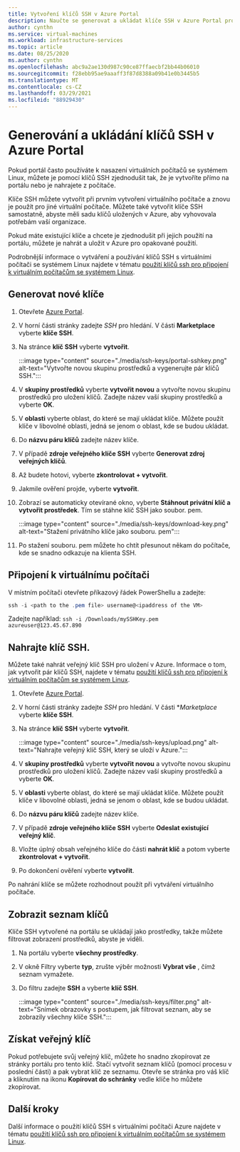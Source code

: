 ```yaml
---
title: Vytvoření klíčů SSH v Azure Portal
description: Naučte se generovat a ukládat klíče SSH v Azure Portal pro připojení virtuálních počítačů se systémem Linux.
author: cynthn
ms.service: virtual-machines
ms.workload: infrastructure-services
ms.topic: article
ms.date: 08/25/2020
ms.author: cynthn
ms.openlocfilehash: abc9a2ae130d987c90ce87ffaecbf2bb44b06010
ms.sourcegitcommit: f28ebb95ae9aaaff3f87d8388a09b41e0b3445b5
ms.translationtype: MT
ms.contentlocale: cs-CZ
ms.lasthandoff: 03/29/2021
ms.locfileid: "88929430"
---
```

# <a name="generate-and-store-ssh-keys-in-the-azure-portal"></a>Generování a ukládání klíčů SSH v Azure Portal

Pokud portál často používáte k nasazení virtuálních počítačů se systémem Linux, můžete je pomocí klíčů SSH zjednodušit tak, že je vytvoříte přímo na portálu nebo je nahrajete z počítače.

Klíče SSH můžete vytvořit při prvním vytvoření virtuálního počítače a znovu je použít pro jiné virtuální počítače. Můžete také vytvořit klíče SSH samostatně, abyste měli sadu klíčů uložených v Azure, aby vyhovovala potřebám vaší organizace. 

Pokud máte existující klíče a chcete je zjednodušit při jejich použití na portálu, můžete je nahrát a uložit v Azure pro opakované použití.

Podrobnější informace o vytváření a používání klíčů SSH s virtuálními počítači se systémem Linux najdete v tématu [použití klíčů ssh pro připojení k virtuálním počítačům se systémem Linux](./linux/ssh-from-windows.md).

## <a name="generate-new-keys"></a>Generovat nové klíče

1. Otevřete [Azure Portal](https://portal.azure.com).

1. V horní části stránky zadejte *SSH* pro hledání. V části **Marketplace** vyberte **klíče SSH**.

1. Na stránce **klíč SSH** vyberte **vytvořit**.

   :::image type="content" source="./media/ssh-keys/portal-sshkey.png" alt-text="Vytvořte novou skupinu prostředků a vygenerujte pár klíčů SSH.":::

1. V **skupiny prostředků** vyberte **vytvořit novou** a vytvořte novou skupinu prostředků pro uložení klíčů. Zadejte název vaší skupiny prostředků a vyberte **OK**.

1. V **oblasti** vyberte oblast, do které se mají ukládat klíče. Můžete použít klíče v libovolné oblasti, jedná se jenom o oblast, kde se budou ukládat.

1. Do **názvu páru klíčů** zadejte název klíče.

1. V případě **zdroje veřejného klíče SSH** vyberte **Generovat zdroj veřejných klíčů**. 

1. Až budete hotovi, vyberte **zkontrolovat + vytvořit**.

1. Jakmile ověření projde, vyberte **vytvořit**.

1. Zobrazí se automaticky otevírané okno, vyberte **Stáhnout privátní klíč a vytvořit prostředek**. Tím se stáhne klíč SSH jako soubor. pem.

   :::image type="content" source="./media/ssh-keys/download-key.png" alt-text="Stažení privátního klíče jako souboru. pem":::

1. Po stažení souboru. pem můžete ho chtít přesunout někam do počítače, kde se snadno odkazuje na klienta SSH.


## <a name="connect-to-the-vm"></a>Připojení k virtuálnímu počítači

V místním počítači otevřete příkazový řádek PowerShellu a zadejte:

```powershell
ssh -i <path to the .pem file> username@<ipaddress of the VM>
```

Zadejte například: `ssh -i /Downloads/mySSHKey.pem azureuser@123.45.67.890`


## <a name="upload-an-ssh-key"></a>Nahrajte klíč SSH.

Můžete také nahrát veřejný klíč SSH pro uložení v Azure. Informace o tom, jak vytvořit pár klíčů SSH, najdete v tématu [použití klíčů ssh pro připojení k virtuálním počítačům se systémem Linux](./linux/ssh-from-windows.md).

1. Otevřete [Azure Portal](https://portal.azure.com).

1. V horní části stránky zadejte *SSH* pro hledání. V části **Marketplace* vyberte **klíče SSH**.

1. Na stránce **klíč SSH** vyberte **vytvořit**.

   :::image type="content" source="./media/ssh-keys/upload.png" alt-text="Nahrajte veřejný klíč SSH, který se uloží v Azure.":::

1. V **skupiny prostředků** vyberte **vytvořit novou** a vytvořte novou skupinu prostředků pro uložení klíčů. Zadejte název vaší skupiny prostředků a vyberte **OK**.

1. V **oblasti** vyberte oblast, do které se mají ukládat klíče. Můžete použít klíče v libovolné oblasti, jedná se jenom o oblast, kde se budou ukládat.

1. Do **názvu páru klíčů** zadejte název klíče.

1. V případě **zdroje veřejného klíče SSH** vyberte **Odeslat existující veřejný klíč**. 

1. Vložte úplný obsah veřejného klíče do části **nahrát klíč** a potom vyberte **zkontrolovat + vytvořit**.

1. Po dokončení ověření vyberte **vytvořit**. 

Po nahrání klíče se můžete rozhodnout použít při vytváření virtuálního počítače.

## <a name="list-keys"></a>Zobrazit seznam klíčů

Klíče SSH vytvořené na portálu se ukládají jako prostředky, takže můžete filtrovat zobrazení prostředků, abyste je viděli.

1. Na portálu vyberte **všechny prostředky**.
1. V okně Filtry vyberte **typ**, zrušte výběr možnosti **Vybrat vše** , čímž seznam vymažete.
1. Do filtru zadejte **SSH** a vyberte **klíč SSH**.

   :::image type="content" source="./media/ssh-keys/filter.png" alt-text="Snímek obrazovky s postupem, jak filtrovat seznam, aby se zobrazily všechny klíče SSH.":::

## <a name="get-the-public-key"></a>Získat veřejný klíč

Pokud potřebujete svůj veřejný klíč, můžete ho snadno zkopírovat ze stránky portálu pro tento klíč. Stačí vytvořit seznam klíčů (pomocí procesu v poslední části) a pak vybrat klíč ze seznamu. Otevře se stránka pro váš klíč a kliknutím na ikonu **Kopírovat do schránky** vedle klíče ho můžete zkopírovat.

## <a name="next-steps"></a>Další kroky

Další informace o použití klíčů SSH s virtuálními počítači Azure najdete v tématu [použití klíčů ssh pro připojení k virtuálním počítačům se systémem Linux](./linux/ssh-from-windows.md).
